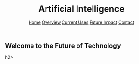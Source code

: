 <!DOCTYPE html>
<html lang="en">
<head>
    <meta charset="UTF-8">
    <meta name="viewport" content="width=device-width, initial-scale=1.0">
    <meta http-equiv="X-UA-Compatible" content="ie=edge">
    <link rel="stylesheet" href="styles.css">
</head>
<body>
    <header>
        <h1>Artificial Intelligence</h1>
        <nav>
            <a href="index.html">Home</a>
            <a href="overview.html">Overview</a>
            <a href="current-uses.html">Current Uses</a>
            <a href="future-impact.html">Future Impact</a>
            <a href="contact.html">Contact</a>
        </nav>
    </header>

<main>
    <section>
        <h2>Welcome to the Future of Technology</h2>h2>
           
